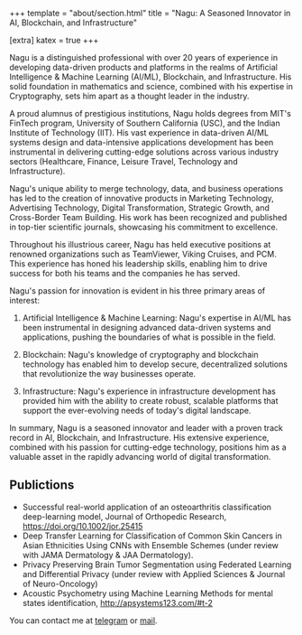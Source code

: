 +++
template = "about/section.html"
title = "Nagu: A Seasoned Innovator in AI, Blockchain, and Infrastructure"

[extra]
katex = true
+++

Nagu is a distinguished professional with over 20 years of experience in developing data-driven products and platforms in the realms of Artificial Intelligence & Machine Learning (AI/ML), Blockchain, and Infrastructure. His solid foundation in mathematics and science, combined with his expertise in Cryptography, sets him apart as a thought leader in the industry.

A proud alumnus of prestigious institutions, Nagu holds degrees from MIT's FinTech program, University of Southern California (USC), and the Indian Institute of Technology (IIT). His vast experience in data-driven AI/ML systems design and data-intensive applications development has been instrumental in delivering cutting-edge solutions across various industry sectors (Healthcare, Finance, Leisure Travel, Technology and Infrastructure).

Nagu's unique ability to merge technology, data, and business operations has led to the creation of innovative products in Marketing Technology, Advertising Technology, Digital Transformation, Strategic Growth, and Cross-Border Team Building. His work has been recognized and published in top-tier scientific journals, showcasing his commitment to excellence.

Throughout his illustrious career, Nagu has held executive positions at renowned organizations such as TeamViewer, Viking Cruises, and PCM. This experience has honed his leadership skills, enabling him to drive success for both his teams and the companies he has served.

Nagu's passion for innovation is evident in his three primary areas of interest:

1. Artificial Intelligence & Machine Learning: Nagu's expertise in AI/ML has been instrumental in designing advanced data-driven systems and applications, pushing the boundaries of what is possible in the field.

2. Blockchain: Nagu's knowledge of cryptography and blockchain technology has enabled him to develop secure, decentralized solutions that revolutionize the way businesses operate.

3. Infrastructure: Nagu's experience in infrastructure development has provided him with the ability to create robust, scalable platforms that support the ever-evolving needs of today's digital landscape.

In summary, Nagu is a seasoned innovator and leader with a proven track record in AI, Blockchain, and Infrastructure. His extensive experience, combined with his passion for cutting-edge technology, positions him as a valuable asset in the rapidly advancing world of digital transformation.


## Publictions

*  Successful real-world application of an osteoarthritis classification deep-learning model, Journal of Orthopedic Research, https://doi.org/10.1002/jor.25415
* Deep Transfer Learning for Classification of Common Skin Cancers in Asian Ethnicities Using CNNs with Ensemble Schemes (under review with JAMA Dermatology & JAA Dermatology).
* Privacy Preserving Brain Tumor Segmentation using Federated Learning and Differential Privacy (under review with Applied Sciences & Journal of Neuro-Oncology)
* Acoustic Psychometry using Machine Learning Methods for mental states identification, http://apsystems123.com/#t-2 

You can contact me at
[telegram](https://t.me/OxNagu2)
or
[mail](mailto:0xnagu@gmail.com).
